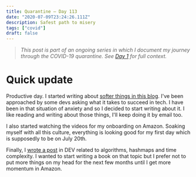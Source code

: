 ```yaml
---
title: Quarantine — Day 113
date: "2020-07-09T23:24:26.111Z"
description: Safest path to misery
tags: ["covid"]
draft: false
---
```


> *This post is part of an ongoing series in which I document my journey through the COVID-19 quarantine. See [Day 1](/quarantine/quarantine-day-1) for full context.*

<div class="divider"></div>

# Quick update

Productive day. I started writing about [softer things in this blog](/the-safest-path-to-misery). I've been approached by some devs asking what it takes to succeed in tech. I have been in that situation of anxiety and so I decided to start writing about it. I like reading and writing about those things, I'll keep doing it by email too.

I also started watching the videos for my onboarding on Amazon. Soaking myself with all this culture, everything is looking good for my first day which is supposedly to be on July 20th.

Finally, I [wrote a post](https://dev.to/caroso1222/are-these-lists-equal-28oj) in DEV related to algorithms, hashmaps and time complexity. I wanted to start writing a book on that topic but I prefer not to put more things on my head for the next few months until I get more momentum in Amazon.
